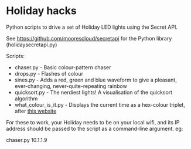Holiday hacks
=============

Python scripts to drive a set of Holiday LED lights using the Secret API.

See https://github.com/moorescloud/secretapi for the Python library (holidaysecretapi.py)

Scripts:

* chaser.py - Basic colour-pattern chaser
* drops.py - Flashes of colour
* sines.py - Adds a red, green and blue waveform to give a pleasant, ever-changing, never-quite-repeating rainbow
* quicksort.py - The nerdiest lights! A visualisation of the quicksort algorithm
* what_colour_is_it.py - Displays the current time as a hex-colour triplet, after [this website](http://whatcolourisit.scn9a.org/)

For these to work, your Holiday needs to be on your local wifi, and its IP address should be passed to the script as a command-line argument. eg:

  chaser.py 10.1.1.9

